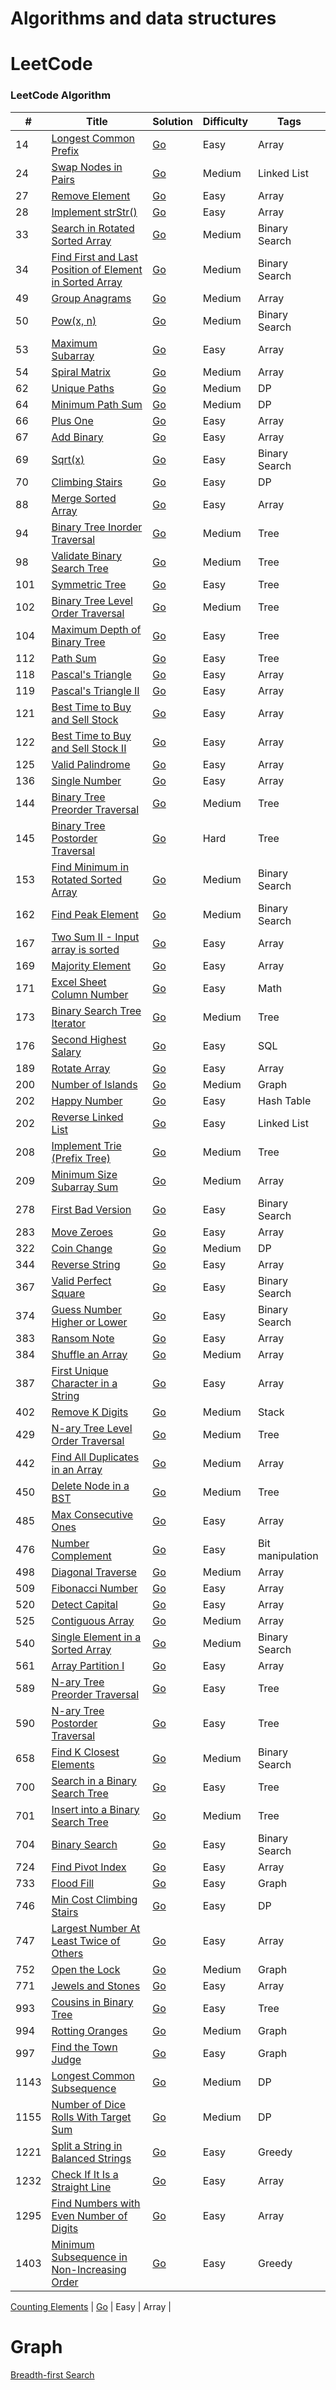 Algorithms and data structures
========

LeetCode
========

### LeetCode Algorithm

| # | Title | Solution | Difficulty | Tags  |
|---| ----- | -------- | ---------- | ------|
|14|[Longest Common Prefix](https://leetcode.com/problems/longest-common-prefix/) | [Go](./array-string/longest-common-prefix/longest-common-prefix.go)|Easy| Array |
|24|[Swap Nodes in Pairs](https://leetcode.com/problems/swap-nodes-in-pairs/) | [Go](./linkedlist/swap-nodes-in-pairs/swap-nodes-in-pairs.go)|Medium| Linked List |
|27|[Remove Element](https://leetcode.com/problems/remove-element/) | [Go](./array-string/remove-element/remove-element.go)|Easy| Array |
|28|[Implement strStr()](https://leetcode.com/problems/implement-strstr/) | [Go](./array-string/implement-strstr/implement-strstr.go)|Easy| Array |
|33|[Search in Rotated Sorted Array](https://leetcode.com/problems/search-in-rotated-sorted-array/) | [Go](./binary-search/search-in-rotated-sorted-array/search-in-rotated-sorted-array.go)|Medium| Binary Search |
|34|[Find First and Last Position of Element in Sorted Array](https://leetcode.com/problems/find-first-and-last-position-of-element-in-sorted-array/) | [Go](./binary-search/find-first-and-last-position-of-element-in-sorted-array/find-first-and-last-position-of-element-in-sorted-array.go)|Medium| Binary Search |
|49|[Group Anagrams](https://leetcode.com/problems/group-anagrams/) | [Go](./array-string/group-anagrams/group-anagrams.go)|Medium| Array |
|50|[Pow(x, n)](https://leetcode.com/problems/powx-n/) | [Go](./binary-search/powx-n/powx-n.go)|Medium| Binary Search |
|53|[Maximum Subarray](https://leetcode.com/problems/maximum-subarray/) | [Go](./array-string/maximum-subarray/maximum-subarray.go)|Easy| Array |
|54|[Spiral Matrix](https://leetcode.com/problems/spiral-matrix/) | [Go](./array-string/spiral-matrix/spiral-matrix.go)|Medium| Array |
|62|[Unique Paths](https://leetcode.com/problems/unique-paths/) | [Go](./dp/unique-paths/unique-paths.go)|Medium| DP |
|64|[Minimum Path Sum](https://leetcode.com/problems/minimum-path-sum/) | [Go](./dp/minimum-path-sum/minimum-path-sum.go)|Medium| DP |
|66|[Plus One](https://leetcode.com/problems/plus-one/) | [Go](./array-string/plus-one/plus-one.go)|Easy| Array |
|67|[Add Binary](https://leetcode.com/problems/add-binary/) | [Go](./array-string/add-binary/add-binary.go)|Easy| Array |
|69|[Sqrt(x)](https://leetcode.com/problems/sqrtx/) | [Go](./binary-search/sqrtx/sqrtx.go)|Easy| Binary Search |
|70|[Climbing Stairs](https://leetcode.com/problems/climbing-stairs/) | [Go](./dp/climbing-stairs/climbing-stairs.go)|Easy| DP |
|88|[Merge Sorted Array](https://leetcode.com/problems/merge-sorted-array/) | [Go](./array-string/merge-sorted-array/merge-sorted-array.go)|Easy| Array |
|94|[Binary Tree Inorder Traversal](https://leetcode.com/problems/binary-tree-inorder-traversal/) | [Go](./binary-tree/binary-tree-inorder-traversal/binary-tree-inorder-traversal.go)|Medium| Tree |
|98|[Validate Binary Search Tree](https://leetcode.com/problems/validate-binary-search-tree/) | [Go](./binary-tree/validate-binary-search-tree/validate-binary-search-tree.go)|Medium| Tree |
|101|[Symmetric Tree](https://leetcode.com/problems/symmetric-tree/) | [Go](./binary-tree/maximum-depth-of-binary-tree/maximum-depth-of-binary-tree.go)|Easy| Tree |
|102|[Binary Tree Level Order Traversal](https://leetcode.com/problems/binary-tree-level-order-traversal/) | [Go](./binary-tree/binary-tree-level-order-traversal/binary-tree-level-order-traversal.go)|Medium| Tree |
|104|[Maximum Depth of Binary Tree](https://leetcode.com/problems/maximum-depth-of-binary-tree/) | [Go](./binary-tree/maximum-depth-of-binary-tree/maximum-depth-of-binary-tree.go)|Easy| Tree |
|112|[Path Sum](https://leetcode.com/problems/path-sum/) | [Go](./binary-tree/path-sum/path-sum.go)|Easy| Tree |
|118|[Pascal's Triangle](https://leetcode.com/problems/pascals-triangle/) | [Go](./array-string/pascals-triangle/pascals-triangle.go)|Easy| Array |
|119|[Pascal's Triangle II](https://leetcode.com/problems/pascals-triangle-ii/) | [Go](./array-string/pascals-triangle-ii/pascals-triangle-ii.go)|Easy| Array |
|121|[Best Time to Buy and Sell Stock](https://leetcode.com/problems/best-time-to-buy-and-sell-stock/) | [Go](./array-string/best-time-to-buy-and-sell-stock/best-time-to-buy-and-sell-stock.go)|Easy| Array |
|122|[Best Time to Buy and Sell Stock II](https://leetcode.com/problems/best-time-to-buy-and-sell-stock-ii/) | [Go](./array-string/best-time-to-buy-and-sell-stock-ii/best-time-to-buy-and-sell-stock-ii.go)|Easy| Array |
|125|[Valid Palindrome](https://leetcode.com/problems/valid-palindrome/) | [Go](./array-string/valid-palindrome/valid-palindrome.go)|Easy| Array |
|136|[Single Number](https://leetcode.com/problems/single-number/) | [Go](./array-string/single-number/single-number.go)|Easy| Array |
|144|[Binary Tree Preorder Traversal](https://leetcode.com/problems/binary-tree-preorder-traversal/) | [Go](./binary-tree/binary-tree-preorder-traversal/binary-tree-preorder-traversal.go)|Medium| Tree |
|145|[Binary Tree Postorder Traversal](https://leetcode.com/problems/binary-tree-postorder-traversal/) | [Go](./binary-tree/binary-tree-postorder-traversal/binary-tree-postorder-traversal.go)|Hard| Tree |
|153|[Find Minimum in Rotated Sorted Array](https://leetcode.com/problems/find-minimum-in-rotated-sorted-array/) | [Go](./binary-search/find-minimum-in-rotated-sorted-array/find-minimum-in-rotated-sorted-array.go)|Medium| Binary Search |
|162|[Find Peak Element](https://leetcode.com/problems/find-peak-element/) | [Go](./binary-search/find-peak-element/find-peak-element.go)|Medium| Binary Search |
|167|[Two Sum II - Input array is sorted](https://leetcode.com/problems/two-sum-ii-input-array-is-sorted/) | [Go](./array-string/two-sum-ii-input-array-is-sorted/two-sum-ii-input-array-is-sorted.go)|Easy| Array |
|169|[Majority Element](https://leetcode.com/problems/majority-element/) | [Go](./array-string/majority-element/majority-element.go)|Easy| Array |
|171|[Excel Sheet Column Number](https://leetcode.com/problems/excel-sheet-column-number/) | [Go](./math/excel-sheet-column-number/excel-sheet-column-number.go)|Easy| Math |
|173|[Binary Search Tree Iterator](https://leetcode.com/problems/binary-search-tree-iterator/) | [Go](./binary-tree/binary-search-tree-iterator/binary-search-tree-iterator.go)|Medium| Tree |
|176|[Second Highest Salary](https://leetcode.com/problems/second-highest-salary/) | [Go](./sql/second-highest-salary/second-highest-salary.sql)|Easy| SQL |
|189|[Rotate Array](https://leetcode.com/problems/rotate-array/) | [Go](./array-string/rotate-array/rotate-array.go)|Easy| Array |
|200|[Number of Islands](https://leetcode.com/problems/number-of-islands/) | [Go](./graph/number-of-islands/number-of-islands.go)|Medium| Graph |
|202|[Happy Number](https://leetcode.com/problems/happy-number/) | [Go](./hash-table/happy-number/happy-number.go)|Easy| Hash Table |
|202|[Reverse Linked List](https://leetcode.com/problems/reverse-linked-list/) | [Go](./linkedlist/reverse-linked-list/reverse-linked-list.go)|Easy| Linked List |
|208|[Implement Trie (Prefix Tree)](https://leetcode.com/problems/implement-trie-prefix-tree/) | [Go](./prefix-tree/implement-trie-prefix-tree/implement-trie-prefix-tree.go)|Medium| Tree |
|209|[Minimum Size Subarray Sum](https://leetcode.com/problems/minimum-size-subarray-sum/) | [Go](./array-string/minimum-size-subarray-sum/minimum-size-subarray-sum.go)|Medium| Array |
|278|[First Bad Version](https://leetcode.com/problems/first-bad-version/) | [Go](./binary-search/first-bad-version/first-bad-version.go)|Easy| Binary Search |
|283|[Move Zeroes](https://leetcode.com/problems/move-zeroes/) | [Go](./array-string/move-zeroes/move-zeroes.go)|Easy| Array |
|322|[Coin Change](https://leetcode.com/problems/coin-change/) | [Go](./dp/coin-change/coin-change.go)|Medium| DP |
|344|[Reverse String](https://leetcode.com/problems/reverse-string/) | [Go](./array-string/reverse-string/reverse-string.go)|Easy| Array |
|367|[Valid Perfect Square](https://leetcode.com/problems/valid-perfect-square/) | [Go](./binary-search/valid-perfect-square/valid-perfect-square.go)|Easy| Binary Search |
|374|[Guess Number Higher or Lower](https://leetcode.com/problems/guess-number-higher-or-lower/) | [Go](./binary-search/guess-number-higher-or-lower)|Easy| Binary Search |
|383|[Ransom Note](https://leetcode.com/problems/ransom-note/) | [Go](./array-string/ransom-note/ransom-note.go)|Easy| Array |
|384|[Shuffle an Array](https://leetcode.com/problems/shuffle-an-array/) | [Go](./array-string/shuffle-an-array/shuffle-an-array.go)|Medium| Array |
|387|[First Unique Character in a String](https://leetcode.com/problems/first-unique-character-in-a-string/) | [Go](./array-string/first-unique-character-in-a-string/first-unique-character-in-a-string.go)|Easy| Array |
|402|[Remove K Digits](https://leetcode.com/problems/remove-k-digits/) | [Go](./stack/remove-k-digits/remove-k-digits.go)|Medium| Stack |
|429|[N-ary Tree Level Order Traversal](https://leetcode.com/problems/n-ary-tree-level-order-traversal/) | [Go](./tree/n-ary-tree-level-order-traversal/n-ary-tree-level-order-traversal.go)|Medium| Tree |
|442|[Find All Duplicates in an Array](https://leetcode.com/problems/find-all-duplicates-in-an-array/) | [Go](./array-string/find-all-duplicates-in-an-array/find-all-duplicates-in-an-array.go)|Medium| Array |
|450|[Delete Node in a BST](https://leetcode.com/problems/delete-node-in-a-bst/) | [Go](./binary-tree/delete-node-in-a-bst/delete-node-in-a-bst.go)|Medium| Tree |
|485|[Max Consecutive Ones](https://leetcode.com/problems/max-consecutive-ones/) | [Go](./array-string/max-consecutive-ones/max-consecutive-ones.go)|Easy| Array |
|476|[Number Complement](https://leetcode.com/problems/number-complement/) | [Go](./bit-manipulation/number-complement/number-complement.go)|Easy| Bit manipulation |
|498|[Diagonal Traverse](https://leetcode.com/problems/diagonal-traverse/) | [Go](./array-string/diagonal-traverse/diagonal-traverse.go)|Medium| Array |
|509|[Fibonacci Number](https://leetcode.com/problems/fibonacci-number/) | [Go](./array-string/fibonacci-number/fibonacci-number.go)|Easy| Array |
|520|[Detect Capital](https://leetcode.com/problems/detect-capital/) | [Go](./array-string/detect-capital/detect-capital.go)|Easy| Array |
|525|[Contiguous Array](https://leetcode.com/problems/contiguous-array/) | [Go](./array-string/contiguous-array/contiguous-array.go)|Medium| Array |
|540|[Single Element in a Sorted Array](https://leetcode.com/problems/single-element-in-a-sorted-array/) | [Go](./binary-search/single-element-in-a-sorted-array/single-element-in-a-sorted-array.go)|Medium| Binary Search |
|561|[Array Partition I](https://leetcode.com/problems/array-partition-i/) | [Go](./array-string/array-partition-i/array-partition-i.go)|Easy| Array |
|589|[N-ary Tree Preorder Traversal](https://leetcode.com/problems/n-ary-tree-preorder-traversal/) | [Go](./tree/n-ary-tree-preorder-traversal/n-ary-tree-preorder-traversal.go)|Easy| Tree |
|590|[N-ary Tree Postorder Traversal](https://leetcode.com/problems/n-ary-tree-postorder-traversal/) | [Go](./tree/n-ary-tree-postorder-traversal/n-ary-tree-postorder-traversal.go)|Easy| Tree |
|658|[Find K Closest Elements](https://leetcode.com/problems/find-k-closest-elements/) | [Go](./binary-search/find-k-closest-elements/find-k-closest-elements.go)|Medium| Binary Search |
|700|[Search in a Binary Search Tree](https://leetcode.com/problems/search-in-a-binary-search-tree/) | [Go](./binary-tree/search-in-a-binary-search-tree/search-in-a-binary-search-tree.go)|Easy| Tree |
|701|[Insert into a Binary Search Tree](https://leetcode.com/problems/insert-into-a-binary-search-tree/) | [Go](./binary-tree/insert-into-a-binary-search-tree/insert-into-a-binary-search-tree.go)|Medium| Tree |
|704|[Binary Search](https://leetcode.com/problems/binary-search/) | [Go](./binary-search/binary-search/binary-search.go)|Easy| Binary Search |
|724|[Find Pivot Index](https://leetcode.com/problems/find-pivot-index/) | [Go](./array-string/find-pivot-index/find-pivot-index.go)|Easy| Array |
|733|[Flood Fill](https://leetcode.com/problems/flood-fill/) | [Go](./graph/flood-fill/flood-fill.go)|Easy| Graph |
|746|[Min Cost Climbing Stairs](https://leetcode.com/problems/min-cost-climbing-stairs/) | [Go](./dp/min-cost-climbing-stairs/min-cost-climbing-stairs.go)|Easy| DP |
|747|[Largest Number At Least Twice of Others](https://leetcode.com/problems/largest-number-at-least-twice-of-others/) | [Go](./array-string/largest-number-at-least-twice-of-others/largest-number-at-least-twice-of-others.go)|Easy| Array |
|752|[Open the Lock](https://leetcode.com/problems/open-the-lock/) | [Go](./graph/open-the-lock/open-the-lock.go)|Medium| Graph |
|771|[Jewels and Stones](https://leetcode.com/problems/jewels-and-stones/) | [Go](./array-string/jewels-and-stones/jewels-and-stones.go)|Easy| Array |
|993|[Cousins in Binary Tree](https://leetcode.com/problems/cousins-in-binary-tree/) | [Go](./binary-tree/cousins-in-binary-tree/cousins-in-binary-tree.go)|Easy| Tree |
|994|[Rotting Oranges](https://leetcode.com/problems/rotting-oranges/) | [Go](./graph/rotting-oranges/rotting-oranges.go)|Medium| Graph |
|997|[Find the Town Judge](https://leetcode.com/problems/find-the-town-judge/) | [Go](./graph/find-the-town-judge/find-the-town-judge.go)|Easy| Graph |
|1143|[Longest Common Subsequence](https://leetcode.com/problems/longest-common-subsequence/) | [Go](./dp/longest-common-subsequence/longest-common-subsequence.go)|Medium| DP |
|1155|[Number of Dice Rolls With Target Sum](https://leetcode.com/problems/number-of-dice-rolls-with-target-sum/) | [Go](./dp/number-of-dice-rolls-with-target-sum/number-of-dice-rolls-with-target-sum.go)|Medium| DP |
|1221|[Split a String in Balanced Strings](https://leetcode.com/problems/split-a-string-in-balanced-strings/) | [Go](./greedy/split-a-string-in-balanced-strings/split-a-string-in-balanced-strings.go)|Easy| Greedy |
|1232|[Check If It Is a Straight Line](https://leetcode.com/problems/check-if-it-is-a-straight-line/) | [Go](./array-string/check-if-it-is-a-straight-line/check-if-it-is-a-straight-line.go)|Easy| Array |
|1295|[Find Numbers with Even Number of Digits](https://leetcode.com/problems/find-numbers-with-even-number-of-digits/) | [Go](./array-string/find-numbers-with-even-number-of-digits/find-numbers-with-even-number-of-digits.go)|Easy| Array |
|1403|[Minimum Subsequence in Non-Increasing Order](https://leetcode.com/problems/minimum-subsequence-in-non-increasing-order/) | [Go](./greedy/minimum-subsequence-in-non-increasing-order/minimum-subsequence-in-non-increasing-order.go)|Easy| Greedy |

[Counting Elements](https://leetcode.com/explore/challenge/card/30-day-leetcoding-challenge/528/week-1/3289/) | [Go](./array-string/counting-elements/counting-elements.go) | Easy | Array |

Graph
========
[Breadth-first Search](./graph/BFS/bfs.go)